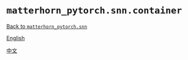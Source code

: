 # `matterhorn_pytorch.snn.container`

[Back to `matterhorn_pytorch.snn`](./0_general.md)

[English](../../en_us/snn/7_container.md)

[中文](../../zh_cn/snn/7_container.md)